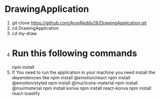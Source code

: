 # DrawingApplication
1. git clone https://github.com/ArunReddy26/DrawingApplication.git
2. cd DrawingApplication
3. cd my-draw
4. # Run this following commands
   npm install
5. If You need to run the application in your machine you need install the dependencies like 
    npm install @emotion/react
    npm install @emotion/styled
    npm install @mui/icons-material
    npm install @mui/material
    npm install konva
    npm install react-konva
    npm install react-toastify

